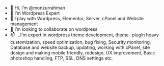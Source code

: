 - 👋 Hi, I’m @monzurrahman
- 👀 I’m Wordpress Expert  
- 🌱 I play with Wordpress, Elementor, Server,  cPanel and Website management 
- 💞️ I’m looking to collaborate on wordpress
- 📫 ...I'm expert in wordpress theme development, theme- plugin heavy customization, speed optimization, bug fixing, Security monitoring, Database and website backup, updating, working with cPanel, site design and making mobile friendly, redesign, UX improvement, Basic photoshop handling, FTP, SSL, DNS settings etc.

<!---
monzurrahman/monzurrahman is a ✨ special ✨ repository because its `README.md` (this file) appears on your GitHub profile.
You can click the Preview link to take a look at your changes.
--->
